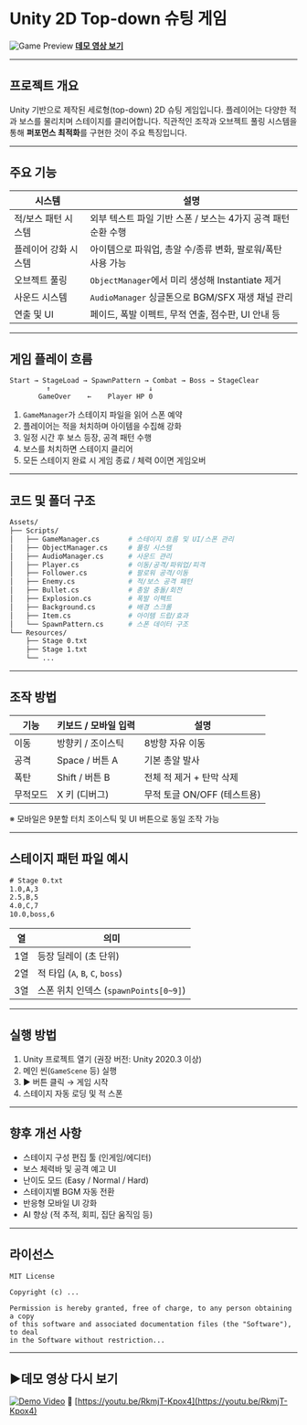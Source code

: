 # Unity 2D Top-down 슈팅 게임

![Game Preview](https://img.youtube.com/vi/RkmjT-Kpox4/0.jpg)
[**데모 영상 보기**](https://youtu.be/RkmjT-Kpox4)

---

## 프로젝트 개요

Unity 기반으로 제작된 세로형(top-down) 2D 슈팅 게임입니다.
플레이어는 다양한 적과 보스를 물리치며 스테이지를 클리어합니다.
직관적인 조작과 오브젝트 풀링 시스템을 통해 **퍼포먼스 최적화**를 구현한 것이 주요 특징입니다.

---

## 주요 기능

| 시스템         | 설명                                      |
| ----------- | --------------------------------------- |
| 적/보스 패턴 시스템 | 외부 텍스트 파일 기반 스폰 / 보스는 4가지 공격 패턴 순환 수행   |
| 플레이어 강화 시스템 | 아이템으로 파워업, 총알 수/종류 변화, 팔로워/폭탄 사용 가능     |
| 오브젝트 풀링     | `ObjectManager`에서 미리 생성해 Instantiate 제거 |
| 사운드 시스템     | `AudioManager` 싱글톤으로 BGM/SFX 재생 채널 관리   |
| 연출 및 UI     | 페이드, 폭발 이펙트, 무적 연출, 점수판, UI 안내 등        |

---

## 게임 플레이 흐름

```
Start → StageLoad → SpawnPattern → Combat → Boss → StageClear
         ↑                        ↓
       GameOver    ←    Player HP 0
```

1. `GameManager`가 스테이지 파일을 읽어 스폰 예약
2. 플레이어는 적을 처치하며 아이템을 수집해 강화
3. 일정 시간 후 보스 등장, 공격 패턴 수행
4. 보스를 처치하면 스테이지 클리어
5. 모든 스테이지 완료 시 게임 종료 / 체력 0이면 게임오버

---

## 코드 및 폴더 구조

```bash
Assets/
├── Scripts/
│   ├── GameManager.cs       # 스테이지 흐름 및 UI/스폰 관리
│   ├── ObjectManager.cs     # 풀링 시스템
│   ├── AudioManager.cs      # 사운드 관리
│   ├── Player.cs            # 이동/공격/파워업/피격
│   ├── Follower.cs          # 팔로워 공격/이동
│   ├── Enemy.cs             # 적/보스 공격 패턴
│   ├── Bullet.cs            # 총알 충돌/회전
│   ├── Explosion.cs         # 폭발 이펙트
│   ├── Background.cs        # 배경 스크롤
│   ├── Item.cs              # 아이템 드랍/효과
│   └── SpawnPattern.cs      # 스폰 데이터 구조
└── Resources/
    ├── Stage 0.txt
    ├── Stage 1.txt
    └── ...
```

---

## 조작 방법

| 기능   | 키보드 / 모바일 입력 | 설명                  |
| ---- | ------------ | ------------------- |
| 이동   | 방향키 / 조이스틱   | 8방향 자유 이동           |
| 공격   | Space / 버튼 A | 기본 총알 발사            |
| 폭탄   | Shift / 버튼 B | 전체 적 제거 + 탄막 삭제     |
| 무적모드 | X 키 (디버그)    | 무적 토글 ON/OFF (테스트용) |

※ 모바일은 9분할 터치 조이스틱 및 UI 버튼으로 동일 조작 가능

---

## 스테이지 패턴 파일 예시

```txt
# Stage 0.txt
1.0,A,3
2.5,B,5
4.0,C,7
10.0,boss,6
```

| 열  | 의미                             |
| -- | ------------------------------ |
| 1열 | 등장 딜레이 (초 단위)                  |
| 2열 | 적 타입 (`A`, `B`, `C`, `boss`)   |
| 3열 | 스폰 위치 인덱스 (`spawnPoints[0~9]`) |

---

## 실행 방법

1. Unity 프로젝트 열기 (권장 버전: Unity 2020.3 이상)
2. 메인 씬(`GameScene` 등) 실행
3. ▶ 버튼 클릭 → 게임 시작
4. 스테이지 자동 로딩 및 적 스폰

---

## 향후 개선 사항

* 스테이지 구성 편집 툴 (인게임/에디터)
* 보스 체력바 및 공격 예고 UI
* 난이도 모드 (Easy / Normal / Hard)
* 스테이지별 BGM 자동 전환
* 반응형 모바일 UI 강화
* AI 향상 (적 추적, 회피, 집단 움직임 등)

---

## 라이선스

```
MIT License

Copyright (c) ...

Permission is hereby granted, free of charge, to any person obtaining a copy
of this software and associated documentation files (the "Software"), to deal
in the Software without restriction...
```

---

## ▶데모 영상 다시 보기

[![Demo Video](https://img.youtube.com/vi/RkmjT-Kpox4/0.jpg)](https://youtu.be/RkmjT-Kpox4)
🔗 [https://youtu.be/RkmjT-Kpox4](https://youtu.be/RkmjT-Kpox4)
